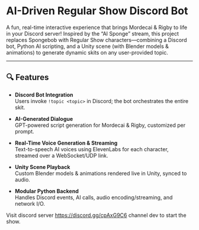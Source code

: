 # AI-Driven Regular Show Discord Bot

A fun, real-time interactive experience that brings Mordecai & Rigby to life in your Discord server! Inspired by the “AI Sponge” stream, this project replaces Spongebob with Regular Show characters—combining a Discord bot, Python AI scripting, and a Unity scene (with Blender models & animations) to generate dynamic skits on any user-provided topic.

---

## 🔍 Features

- **Discord Bot Integration**  
  Users invoke `!topic <topic>` in Discord; the bot orchestrates the entire skit.

- **AI-Generated Dialogue**  
  GPT-powered script generation for Mordecai & Rigby, customized per prompt.

- **Real-Time Voice Generation & Streaming**  
  Text-to-speech AI voices using ElevenLabs for each character, streamed over a WebSocket/UDP link.

- **Unity Scene Playback**  
  Custom Blender models & animations rendered live in Unity, synced to audio.

- **Modular Python Backend**  
  Handles Discord events, AI calls, audio encoding/streaming, and network I/O.

Visit discord server https://discord.gg/cpAxG9C6 channel dev to start the show.
